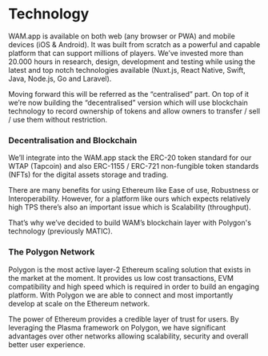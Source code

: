 # Technology

WAM.app is available on both web (any browser or PWA) and mobile devices (iOS & Android). It was built from scratch as a powerful and capable platform that can support millions of players. We’ve invested more than 20.000 hours in research, design, development and testing while using the latest and top notch technologies available (Nuxt.js, React Native, Swift, Java, Node.js, Go and Laravel).

Moving forward this will be referred as the “centralised” part. On top of it we’re now building the “decentralised” version which will use blockchain technology to record ownership of tokens and allow owners to transfer / sell / use them without restriction.

### **Decentralisation and Blockchain**

We’ll integrate into the WAM.app stack the ERC-20 token standard for our WTAP (Tapcoin) and also ERC-1155 / ERC-721 non-fungible token standards (NFTs) for the digital assets storage and trading.

There are many benefits for using Ethereum like Ease of use, Robustness or Interoperability. However, for a platform like ours which expects relatively high TPS there’s also an important issue which is Scalability (throughput).

That’s why we’ve decided to build WAM’s blockchain layer with Polygon's technology (previously MATIC).

### **The Polygon Network**

Polygon is the most active layer-2 Ethereum scaling solution that exists in the market at the moment. It provides us low cost transactions, EVM compatibility and high speed which is required in order to build an engaging platform. With Polygon we are able to connect and most importantly develop at scale on the Ethereum network.

The power of Ethereum provides a credible layer of trust for users. By leveraging the Plasma framework on Polygon, we have significant advantages over other networks allowing scalability, security and overall better user experience.
